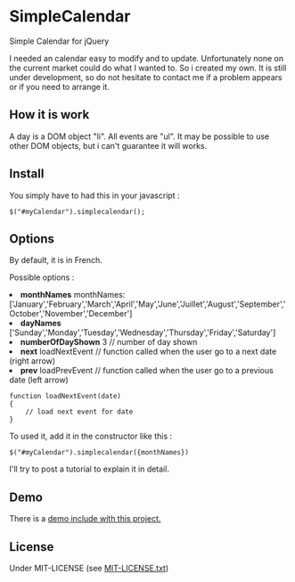 SimpleCalendar
==============

Simple Calendar for jQuery

I needed an calendar easy to modify and to update. Unfortunately none on the current market could do what I wanted to.
So i created my own. It is still under development, so do not hesitate to contact me if a problem appears or if you need to arrange it.


How it is work
-----------

A day is a DOM object "li". All events are "ul".
It may be possible to use other DOM objects, but i can't guarantee it will works.

Install
-----------

You simply have to had this in your javascript :

	$("#myCalendar").simplecalendar();


Options
-----------

By default, it is in French.

Possible options : 

<li>
	<b>monthNames</b>  monthNames: ['January','February','March','April','May','June','Juillet','August','September','October','November','December']
</li>
<li>
	<b>dayNames</b> ['Sunday','Monday','Tuesday','Wednesday','Thursday','Friday','Saturday']
</li>
<li>
	<b>numberOfDayShown</b>  3 // number of day shown
</li>
<li>
	<b>next</b> loadNextEvent // function called when the user go to a next date (right arrow)
</li>
<li>
	<b>prev</b> loadPrevEvent // function called when the user go to a previous date (left arrow)
</li>



	function loadNextEvent(date)
	{
		// load next event for date
	}


To used it, add it in the constructor like this :

	$("#myCalendar").simplecalendar({monthNames})



I'll try to post a tutorial to explain it in detail.


Demo
-----------

There is a [demo include with this project.](./SimpleCalendar/tree/master/demos)


License
-----------

Under MIT-LICENSE (see [MIT-LICENSE.txt](./SimpleCalendar/blob/master/MIT-LICENSE.txt))